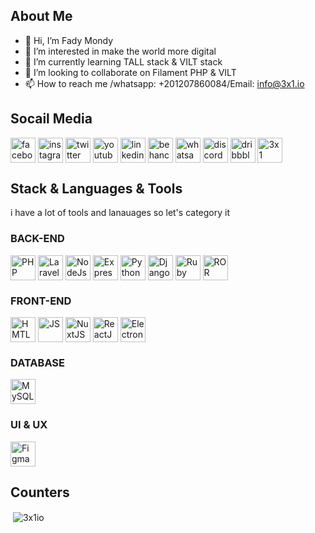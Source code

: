 ## About Me

- 👋 Hi, I’m Fady Mondy
- 👀 I’m interested in make the world more digital
- 🌱 I’m currently learning TALL stack & VILT stack
- 💞️ I’m looking to collaborate on Filament PHP & VILT
- 📫 How to reach me /whatsapp: +201207860084/Email: info@3x1.io

## Socail Media

<a href="https://www.facebook.com/3x1io" target="_blank"><img align="center"  width="40px" src="https://cdn-icons.flaticon.com/png/512/4494/premium/4494475.png?token=exp=1653470960~hmac=614b9d6f5f652f96df35693b47b81605" alt="facebook" /></a>
<a href="https://www.instagram.com/engfadymondy" target="_blank"><img align="center"  width="40px" src="https://cdn-icons.flaticon.com/png/512/4494/premium/4494488.png?token=exp=1653470960~hmac=28479b9fac1621d0229010c8a59bc8a3" alt="instagram" /></a>
<a href="https://twitter.com/engfadymondy" target="_blank"><img align="center"  width="40px" src="https://cdn-icons.flaticon.com/png/512/4494/premium/4494477.png?token=exp=1653470960~hmac=99aadb1e084484fa8aa2d827a65cbf36" alt="twitter" /></a>
<a href="https://www.youtube.com/channel/UCRYxB09Uk36PIQDeTGMMsTQ" target="_blank"><img align="center"  width="40px" src="https://cdn-icons.flaticon.com/png/512/4494/premium/4494485.png?token=exp=1653470960~hmac=bad513ed7ac6161c69501cd8acb3ae3a" alt="youtube" /></a>
<a href="https://www.linkedin.com/in/engfadymondy/" target="_blank"><img align="center"  width="40px" src="https://cdn-icons.flaticon.com/png/512/4494/premium/4494497.png?token=exp=1653470960~hmac=42473e4b4b939892042463de500aee80" alt="linkedin" /></a>
<a href="https://www.behance.net/3x1" target="_blank"><img align="center"  width="40px" src="https://cdn-icons.flaticon.com/png/512/4494/premium/4494669.png?token=exp=1653470960~hmac=4f66a2139ea01f8f5d59173178956b7d" alt="behance" /></a>
<a href="https://wa.me/+201207860084" target="_blank"><img align="center"  width="40px" src="https://cdn-icons.flaticon.com/png/512/4494/premium/4494494.png?token=exp=1653470960~hmac=32270c893650870a6d2e11e2f81b422d" alt="whatsapp" /></a>
<a href="https://discord.gg/mTWWNgtr" target="_blank"><img align="center"  width="40px" src="https://cdn-icons.flaticon.com/png/512/4494/premium/4494732.png?token=exp=1653470960~hmac=eaa3006134f90c5bc3a4f43da4f0f89e" alt="discord" /></a>
<a href="https://dribbble.com/3x1" target="_blank"><img align="center"  width="40px" src="https://cdn-icons.flaticon.com/png/512/4494/premium/4494575.png?token=exp=1653470960~hmac=d59c91561c2594e13f9815375960127b" alt="dribbble" /></a>
<a href="https://3x1.io" target="_blank"><img align="center"  width="40px" src="https://cdn-icons.flaticon.com/png/512/4494/premium/4494563.png?token=exp=1653471246~hmac=29906607dabcbb4a2d756801e82e5ec2" alt="3x1" /></a>

## Stack & Languages & Tools

i have a lot of tools and lanauages so let's category it

### BACK-END


<a href="#"><img align="center"  height="40px" src="https://cdn-icons-png.flaticon.com/512/5968/5968332.png" alt="PHP" /></a>
<a href="#"><img align="center"  height="40px" src="https://laravel.com/img/logomark.min.svg" alt="Laravel" /></a>
<a href="#"><img align="center"  height="40px" src="https://cdn-icons-png.flaticon.com/512/919/919825.png" alt="NodeJs" /></a>
<a href="#"><img align="center"  height="40px" src="https://expressjs.com/images/favicon.png" alt="ExpressJs" /></a>
<a href="#"><img align="center"  height="40px" src="https://cdn-icons-png.flaticon.com/512/5968/5968350.png" alt="Python" /></a>
<a href="#"><img align="center"  height="40px" src="https://static.djangoproject.com/img/icon-touch.e4872c4da341.png" alt="Django" /></a>
<a href="#"><img align="center"  height="40px" src="https://cdn-icons-png.flaticon.com/512/6132/6132219.png" alt="Ruby" /></a>
<a href="#"><img align="center"  height="40px" src="https://rubyonrails.org/assets/images/apple-touch-icon.png" alt="ROR" /></a>


### FRONT-END


<a href="#"><img align="center"  height="40px" src="https://user-images.githubusercontent.com/11937812/170235521-9c199266-9527-434a-91c5-ae7a23534534.png" alt="HMTL5" /></a>
<a href="#"><img align="center"  height="40px" src="https://cdn-icons-png.flaticon.com/512/5968/5968292.png" alt="JS" /></a>
<a href="#"><img align="center"  height="40px" src="https://nuxtjs.org/_nuxt/icons/icon_64x64.a3b4ce.png" alt="NuxtJS" /></a>
<a href="#"><img align="center"  height="40px" src="https://reactjs.org/logo-180x180.png" alt="ReactJS" /></a>
<a href="#"><img align="center"  height="40px" src="https://cdn-icons-png.flaticon.com/512/5968/5968218.png" alt="ElectronJs" /></a>


### DATABASE

<a href="#"><img align="center"  height="40px" src="https://cdn-icons-png.flaticon.com/512/5968/5968313.png" alt="MySQL" /></a>

### UI & UX

<a href="#"><img align="center"  height="40px" src="https://cdn-icons-png.flaticon.com/512/5968/5968705.png" alt="Figma" /></a>

## Counters

<p>&nbsp;<img align="center" src="https://github-readme-stats.vercel.app/api?username=3x1io&show_icons=true&locale=en" alt="3x1io" /></p>


<!---
3x1io/3x1io is a ✨ special ✨ repository because its `README.md` (this file) appears on your GitHub profile.
You can click the Preview link to take a look at your changes.
--->
